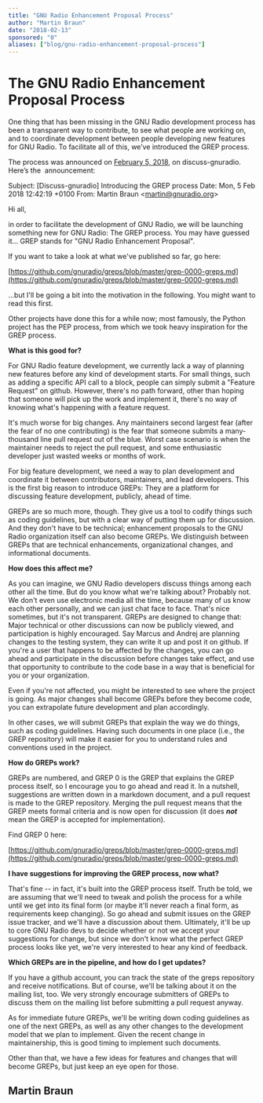 ```yaml
---
title: "GNU Radio Enhancement Proposal Process"
author: "Martin Braun"
date: "2018-02-13"
sponsored: "0"
aliases: ["blog/gnu-radio-enhancement-proposal-process"]
---
```


# The GNU Radio Enhancement Proposal Process

One thing that has been missing in the GNU Radio development process has been a transparent way to contribute, to see what people are working on, and to coordinate development between people developing new features for GNU Radio. To facilitate all of this, we&#8217;ve introduced the GREP process.

The process was announced on [February 5, 2018](https://lists.gnu.org/archive/html/discuss-gnuradio/2018-02/msg00019.html), on discuss-gnuradio. Here&#8217;s the  announcement:

Subject: [Discuss-gnuradio] Introducing the GREP process
Date: Mon, 5 Feb 2018 12:42:19 +0100
From: Martin Braun &lt;martin@gnuradio.org&gt;

Hi all,

in order to facilitate the development of GNU Radio, we will be
launching something new for GNU Radio: The GREP process. You may have
guessed it... GREP stands for "GNU Radio Enhancement Proposal".

If you want to take a look at what we've published so far, go here:

[https://github.com/gnuradio/greps/blob/master/grep-0000-greps.md](https://github.com/gnuradio/greps/blob/master/grep-0000-greps.md)

...but I'll be going a bit into the motivation in the following. You
might want to read this first.

Other projects have done this for a while now; most famously, the Python
project has the PEP process, from which we took heavy inspiration for
the GREP process.

**What is this good for?**

For GNU Radio feature development, we currently lack a way of planning
new features before any kind of development starts. For small things,
such as adding a specific API call to a block, people can simply submit
a "Feature Request" on github. However, there's no path forward, other
than hoping that someone will pick up the work and implement it, there's
no way of knowing what's happening with a feature request.

It's much worse for big changes. Any maintainers second largest fear
(after the fear of no one contributing) is the fear that someone submits
a many-thousand line pull request out of the blue. Worst case scenario
is when the maintainer needs to reject the pull request, and some
enthusiastic developer just wasted weeks or months of work.

For big feature development, we need a way to plan development and
coordinate it between contributors, maintainers, and lead developers.
This is the first big reason to introduce GREPs: They are a platform for
discussing feature development, publicly, ahead of time.

GREPs are so much more, though. They give us a tool to codify things
such as coding guidelines, but with a clear way of putting them up for
discussion. And they don't have to be technical; enhancement proposals
to the GNU Radio organization itself can also become GREPs. We
distinguish between GREPs that are technical enhancements,
organizational changes, and informational documents.

**How does this affect me?**

As you can imagine, we GNU Radio developers discuss things among each
other all the time. But do you know what we're talking about? Probably
not. We don't even use electronic media all the time, because many of us
know each other personally, and we can just chat face to face. That's
nice sometimes, but it's not transparent. GREPs are designed to change
that: Major technical or other discussions can now be publicly viewed,
and participation is highly encouraged. Say Marcus and Andrej are
planning changes to the testing system, they can write it up and post it
on github. If you're a user that happens to be affected by the changes,
you can go ahead and participate in the discussion before changes take
effect, and use that opportunity to contribute to the code base in a way
that is beneficial for you or your organization.

Even if you're not affected, you might be interested to see where the
project is going. As major changes shall become GREPs before they become
code, you can extrapolate future development and plan accordingly.

In other cases, we will submit GREPs that explain the way we do things,
such as coding guidelines. Having such documents in one place (i.e., the
GREP repository) will make it easier for you to understand rules and
conventions used in the project.


**How do GREPs work?**

GREPs are numbered, and GREP 0 is the GREP that explains the GREP
process itself, so I encourage you to go ahead and read it. In a
nutshell, suggestions are written down in a markdown document, and a
pull request is made to the GREP repository. Merging the pull request
means that the GREP meets formal criteria and is now open for
discussion (it does <b class="moz-txt-star">*not*</b> mean the GREP is accepted for implementation).

Find GREP 0 here:

[https://github.com/gnuradio/greps/blob/master/grep-0000-greps.md](https://github.com/gnuradio/greps/blob/master/grep-0000-greps.md)

**I have suggestions for improving the GREP process, now what?**

That's fine -- in fact, it's built into the GREP process itself. Truth
be told, we are assuming that we'll need to tweak and polish the process
for a while until we get into its final form (or maybe it'll never reach
a final form, as requirements keep changing).
So go ahead and submit issues on the GREP issue tracker, and we'll have
a discussion about them.
Ultimately, it'll be up to core GNU Radio devs to decide whether or not
we accept your suggestions for change, but since we don't know what the
perfect GREP process looks like yet, we're very interested to hear any
kind of feedback.

**Which GREPs are in the pipeline, and how do I get updates?**

If you have a github account, you can track the state of the greps
repository and receive notifications.  But of course, we'll be talking
about it on the mailing list, too. We very strongly encourage submitters
of GREPs to discuss them on the mailing list before submitting a pull
request anyway.

As for immediate future GREPs, we'll be writing down coding guidelines
as one of the next GREPs, as well as any other changes to the
development model that we plan to implement. Given the recent change in
maintainership, this is good timing to implement such documents.

Other than that, we have a few ideas for features and changes that will
become GREPs, but just keep an eye open for those.


## Martin Braun
